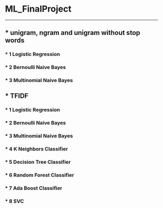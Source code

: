 # ML_FinalProject
---
## * unigram, ngram and unigram without stop words
### * 1 Logistic Regression
### * 2 Bernoulli Naive Bayes 
### * 3 Multinomial Naive Bayes
## * TFIDF
### * 1 Logistic Regression
### * 2 Bernoulli Naive Bayes 
### * 3 Multinomial Naive Bayes
### * 4 K Neighbors Classifier
### * 5 Decision Tree Classifier 
### * 6 Random Forest Classifier
### * 7 Ada Boost Classifier
### * 8 SVC